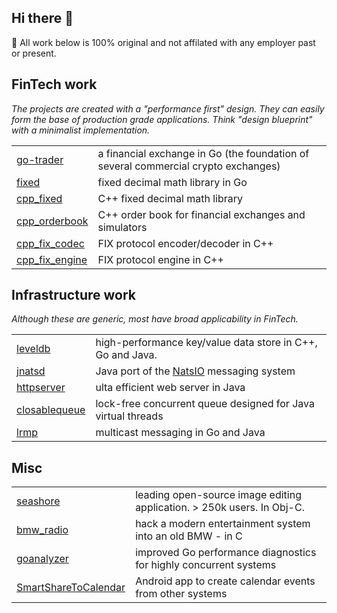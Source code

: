 ## Hi there 👋

🔭 All work below is 100% original and not affilated with any employer past or present. 

## FinTech work

_The projects are created with a "performance first" design. They can easily form the base of production grade applications. Think "design blueprint" with a minimalist implementation._

| | |
| ----- | ----- |
| [go-trader](https://github.com/robaho/go-trader) | a financial exchange in Go (the foundation of several commercial crypto exchanges) |
| [fixed](https://github.com/robaho/fixed) | fixed decimal math library in Go |
| [cpp_fixed](https://github.com/robaho/cpp_fixed) | C++ fixed decimal math library |
| [cpp_orderbook](https://github.com/robaho/cpp_orderbook) | C++ order book for financial exchanges and simulators |
| [cpp_fix_codec](https://github.com/robaho/cpp_fix_codec) | FIX protocol encoder/decoder in C++ |
| [cpp_fix_engine](https://github.com/robaho/cpp_fix_engine) | FIX protocol engine in C++ |

## Infrastructure work

_Although these are generic, most have broad applicability in FinTech._

| | |
| ----- | ----- |
| [leveldb](https://github.com/robaho/cpp_leveldb) | high-performance key/value data store in C++, Go and Java. |
| [jnatsd](https://github.com/robaho/jnatsd) | Java port of the [NatsIO](https://github.com/nats-io) messaging system |
| [httpserver](https://github.com/robaho/httpserver) | ulta efficient web server in Java |
| [closablequeue](https://github.com/robaho/closablequeue) | lock-free concurrent queue designed for Java virtual threads |
| [lrmp](https://github.com/robaho/lrmp) | multicast messaging in Go and Java |

## Misc

| | |
| ----- | ----- |
| [seashore](https://github.com/robaho/cpp_leveldb) | leading open-source image editing application. > 250k users. In Obj-C. |
| [bmw_radio](https://github.com/robaho/cpp_leveldb) | hack a modern entertainment system into an old BMW - in C |
| [goanalyzer](https://github.com/robaho/cpp_leveldb) | improved Go performance diagnostics for highly concurrent systems |
| [SmartShareToCalendar](https://github.com/robaho/SmartShareToCalendar) | Android app to create calendar events from other systems |


